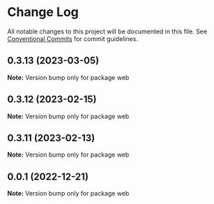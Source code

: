 # Change Log

All notable changes to this project will be documented in this file.
See [Conventional Commits](https://conventionalcommits.org) for commit guidelines.

## 0.3.13 (2023-03-05)

**Note:** Version bump only for package web





## 0.3.12 (2023-02-15)

**Note:** Version bump only for package web





## 0.3.11 (2023-02-13)

**Note:** Version bump only for package web





## 0.0.1 (2022-12-21)

**Note:** Version bump only for package web

